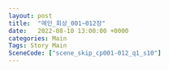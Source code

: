 ```yaml
---
layout: post
title:  "메인_회상_001~012장"
date:   2022-08-10 13:00:00 +0000
categories: Main
Tags: Story Main
SceneCode: ["scene_skip_cp001-012_q1_s10"]
---
```

